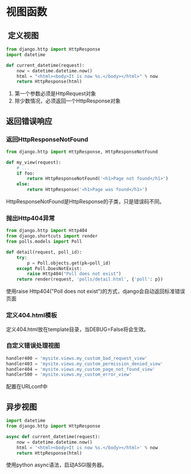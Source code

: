 # 视图函数

##  定义视图

```python
from django.http import HttpResponse
import datetime

def current_datetime(request):
    now = datetime.datetime.now()
    html = "<html><body>It is now %s.</body></html>" % now
    return HttpResponse(html)
```

1. 第一个参数必须是HttpRequest对象
2. 除少数情况，必须返回一个HttpResponse对象



## 返回错误响应

### 返回HttpResponseNotFound

```python
from django.http import HttpResponse, HttpResponseNotFound

def my_view(request):
    # ...
    if foo:
        return HttpResponseNotFound('<h1>Page not found</h1>')
    else:
        return HttpResponse('<h1>Page was found</h1>')
```

HttpResponseNotFound是HttpResponse的子类，只是错误码不同。

### 抛出Http404异常

```python
from django.http import Http404
from django.shortcuts import render
from polls.models import Poll

def detail(request, poll_id):
    try:
        p = Poll.objects.get(pk=poll_id)
    except Poll.DoesNotExist:
        raise Http404("Poll does not exist")
    return render(request, 'polls/detail.html', {'poll': p})
```

使用raise Http404("Poll does not exist")的方式，django会自动返回标准错误页面

### 定义404.html模板

定义404.html放在template目录，当DEBUG=False将会生效。



### 自定义错误处理视图

```python
handler400 = 'mysite.views.my_custom_bad_request_view'
handler403 = 'mysite.views.my_custom_permission_denied_view'
handler404 = 'mysite.views.my_custom_page_not_found_view'
handler500 = 'mysite.views.my_custom_error_view'
```

配置在URLconf中



## 异步视图

```python
import datetime
from django.http import HttpResponse

async def current_datetime(request):
    now = datetime.datetime.now()
    html = '<html><body>It is now %s.</body></html>' % now
    return HttpResponse(html)
```

使用python async语法，启动ASGI服务器。

